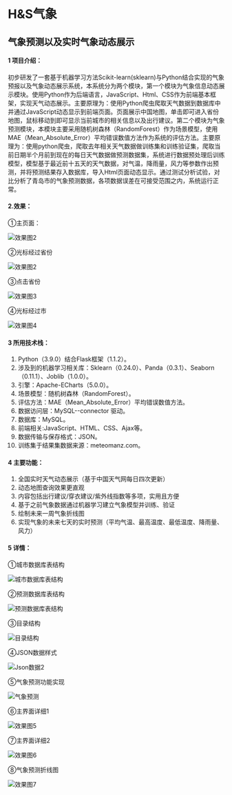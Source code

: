 # H&S气象

## 气象预测以及实时气象动态展示

#### 1 项目介绍：

​		初步研发了一套基于机器学习方法Scikit-learn(sklearn)与Python结合实现的气象预报以及气象动态展示系统，本系统分为两个模块，第一个模块为气象信息动态展示模块。使用Python作为后端语言，JavaScript、Html、CSS作为前端基本框架，实现天气动态展示。主要原理为：使用Python爬虫爬取天气数据到数据库中并通过JavaScript动态显示到前端页面。页面展示中国地图，单击即可进入省份地图，鼠标移动到即可显示当前城市的相关信息以及出行建议。第二个模块为气象预测模块，本模块主要采用随机树森林（RandomForest）作为场景模型，使用MAE（Mean_Absolute_Error）平均错误数值方法作为系统的评估方法。主要原理为：使用python爬虫，爬取去年相关天气数据做训练集和训练验证集，爬取当前日期半个月前到现在的每日天气数据做预测数据集，系统进行数据预处理后训练模型，模型基于最近前十五天的天气数据，对气温，降雨量，风力等参数作出预测，并将预测结果存入数据库，导入Html页面动态显示。通过测试分析试验，对比分析了青岛市的气象预测数据，各项数据误差在可接受范围之内，系统运行正常。

#### 2.效果：

①主页面：

![效果图2](https://cdn.jsdelivr.net/gh/ZhsKevin/cdn/projects/weather/效果图.png)

②光标经过省份

![效果图2](https://cdn.jsdelivr.net/gh/ZhsKevin/cdn/projects/weather/效果图2.png)

③点击省份

![效果图3](https://cdn.jsdelivr.net/gh/ZhsKevin/cdn/projects/weather/效果图3.png)

④光标经过市

![效果图4](https://cdn.jsdelivr.net/gh/ZhsKevin/cdn/projects/weather/效果图4.png)

#### 3 所用技术栈：

1. Python（3.9.0）结合Flask框架（1.1.2）。
2. 涉及到的机器学习相关库：Sklearn（0.24.0）、Panda（0.3.1）、Seaborn（0.11.1）、Joblib（1.0.0）。
3. 引擎：Apache-ECharts（5.0.0）。
4. 场景模型：随机树森林（RandomForest）。
5. 评估方法：MAE（Mean_Absolute_Error）平均错误数值方法。
6. 数据访问层：MySQL--connector 驱动。
7. 数据库：MySQL。
9. 前端相关:JavaScript、HTML、CSS、Ajax等。
10. 数据传输与保存格式：JSON。
11. 训练集于结果集数据来源：meteomanz.com。

#### 4 主要功能：

1. 全国实时天气动态展示（基于中国天气网每日四次更新）
2. 动态地图查询效果更直观
3. 内容包括出行建议/穿衣建议/紫外线指数等多项，实用且方便
4. 基于之前气象数据通过机器学习建立气象模型并训练、验证
5. 绘制未来一周气象折线图
6. 实现气象的未来七天的实时预测（平均气温、最高温度、最低温度、降雨量、风力）

#### 5 详情：

①城市数据库表结构

![城市数据库表结构](https://cdn.jsdelivr.net/gh/ZhsKevin/cdn/projects/weather/城市数据库表结构.png)

②预测数据库表结构

![预测数据库表结构](https://cdn.jsdelivr.net/gh/ZhsKevin/cdn/projects/weather/预测数据库表结构.png)

③目录结构

![目录结构](https://cdn.jsdelivr.net/gh/ZhsKevin/cdn/projects/weather/目录结构.png)

④JSON数据样式

![Json数据2](https://cdn.jsdelivr.net/gh/ZhsKevin/cdn/projects/weather/Json数据2.png)

⑤气象预测功能实现

![气象预测](https://cdn.jsdelivr.net/gh/ZhsKevin/cdn/projects/weather/气象预测.png)

⑥主界面详细1

![效果图5](https://cdn.jsdelivr.net/gh/ZhsKevin/cdn/projects/weather/效果图5.png)

⑦主界面详细2

![效果图6](https://cdn.jsdelivr.net/gh/ZhsKevin/cdn/projects/weather/效果图6.png)

⑧气象预测折线图

![效果图7](https://cdn.jsdelivr.net/gh/ZhsKevin/cdn/projects/weather/效果图7.png)





